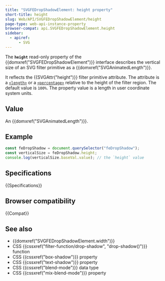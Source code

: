```yaml
---
title: "SVGFEDropShadowElement: height property"
short-title: height
slug: Web/API/SVGFEDropShadowElement/height
page-type: web-api-instance-property
browser-compat: api.SVGFEDropShadowElement.height
sidebar:
  - apiref:
      - SVG
---
```


The **`height`** read-only property of the {{domxref("SVGFEDropShadowElement")}} interface describes the vertical size of an SVG filter primitive as a {{domxref("SVGAnimatedLength")}}.

It reflects the {{SVGAttr("height")}} filter primitive attribute. The attribute is a [`<length>`](/en-US/docs/Web/SVG/Guides/Content_type#length) or a [`<percentage>`](/en-US/docs/Web/SVG/Guides/Content_type#percentage) relative to the height of the filter region. The default value is `100%`. The property value is a length in user coordinate system units.

## Value

An {{domxref("SVGAnimatedLength")}}.

## Example

```js
const feDropShadow = document.querySelector("feDropShadow");
const verticalSize = feDropShadow.height;
console.log(verticalSize.baseVal.value); // the `height` value
```

## Specifications

{{Specifications}}

## Browser compatibility

{{Compat}}

## See also

- {{domxref("SVGFEDropShadowElement.width")}}
- CSS {{cssxref("filter-function/drop-shadow", "drop-shadow()")}} function
- CSS {{cssxref("box-shadow")}} property
- CSS {{cssxref("text-shadow")}} property
- CSS {{cssxref("blend-mode")}} data type
- CSS {{cssxref("mix-blend-mode")}} property
